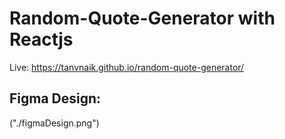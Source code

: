 # Random-Quote-Generator with Reactjs

Live: https://tanvnaik.github.io/random-quote-generator/

## Figma Design:

("./figmaDesign.png")
